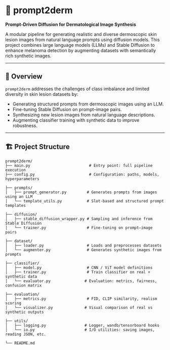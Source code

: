 # 🧬 prompt2derm
**Prompt-Driven Diffusion for Dermatological Image Synthesis**

A modular pipeline for generating realistic and diverse dermoscopic skin lesion images from natural language prompts using diffusion models. This project combines large language models (LLMs) and Stable Diffusion to enhance melanoma detection by augmenting datasets with semantically rich synthetic images.

---

## 🚀 Overview

`prompt2derm` addresses the challenges of class imbalance and limited diversity in skin lesion datasets by:

- Generating structured prompts from dermoscopic images using an LLM.
- Fine-tuning Stable Diffusion on prompt–image pairs.
- Synthesizing new lesion images from natural language descriptions.
- Augmenting classifier training with synthetic data to improve robustness.

---

## 🏗️ Project Structure

```text
prompt2derm/
├── main.py                          # Entry point: full pipeline execution
├── config.py                        # Configuration: paths, models, hyperparameters

├── prompts/
│   ├── prompt_generator.py         # Generates prompts from images using an LLM
│   └── template_utils.py           # Slot-based and structured prompt templates

├── diffusion/
│   ├── stable_diffusion_wrapper.py # Sampling and inference from Stable Diffusion
│   └── trainer.py                  # Fine-tuning on prompt–image pairs

├── dataset/
│   ├── loader.py                   # Loads and preprocesses datasets
│   └── augmenter.py                # Generates synthetic images from prompts

├── classifier/
│   ├── model.py                    # CNN / ViT model definitions
│   ├── trainer.py                  # Train classifier on real + synthetic data
│   └── evaluator.py               # Evaluation: metrics, fairness, confusion matrix

├── evaluation/
│   ├── metrics.py                  # FID, CLIP similarity, realism scoring
│   └── visualizer.py              # Visual comparison of real vs synthetic outputs

├── utils/
│   ├── logging.py                 # Logger, wandb/tensorboard hooks
│   └── io.py                      # I/O utilities: saving images, reading JSON, etc.

└── README.md
